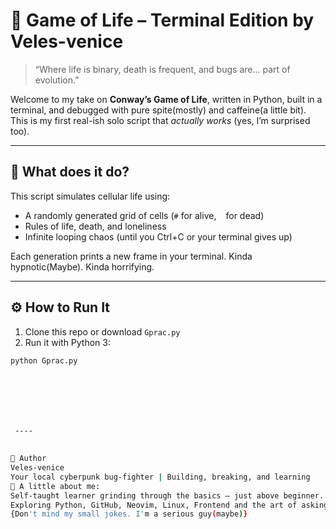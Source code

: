 # 🧬 Game of Life – Terminal Edition by Veles-venice

> “Where life is binary, death is frequent, and bugs are... part of evolution.”

Welcome to my take on **Conway’s Game of Life**, written in Python, built in a terminal, and debugged with pure spite(mostly) and caffeine(a little bit). This is my first real-ish solo script that *actually works* (yes, I’m surprised too).

---

## 🎯 What does it do?

This script simulates cellular life using:
- A randomly generated grid of cells (`#` for alive, ` ` for dead)
- Rules of life, death, and loneliness
- Infinite looping chaos (until you Ctrl+C or your terminal gives up)

Each generation prints a new frame in your terminal. Kinda hypnotic(Maybe). Kinda horrifying.

---

## ⚙️ How to Run It

1. Clone this repo or download `Gprac.py`
2. Run it with Python 3:
```bash
python Gprac.py







 ----

 
👤 Author
Veles-venice
Your local cyberpunk bug-fighter | Building, breaking, and learning
🧢 A little about me:
Self-taught learner grinding through the basics — just above beginner.
Exploring Python, GitHub, Neovim, Linux, Frontend and the art of asking “Why is it broken again?”
{Don't mind my small jokes. I'm a serious guy(maybe)}



